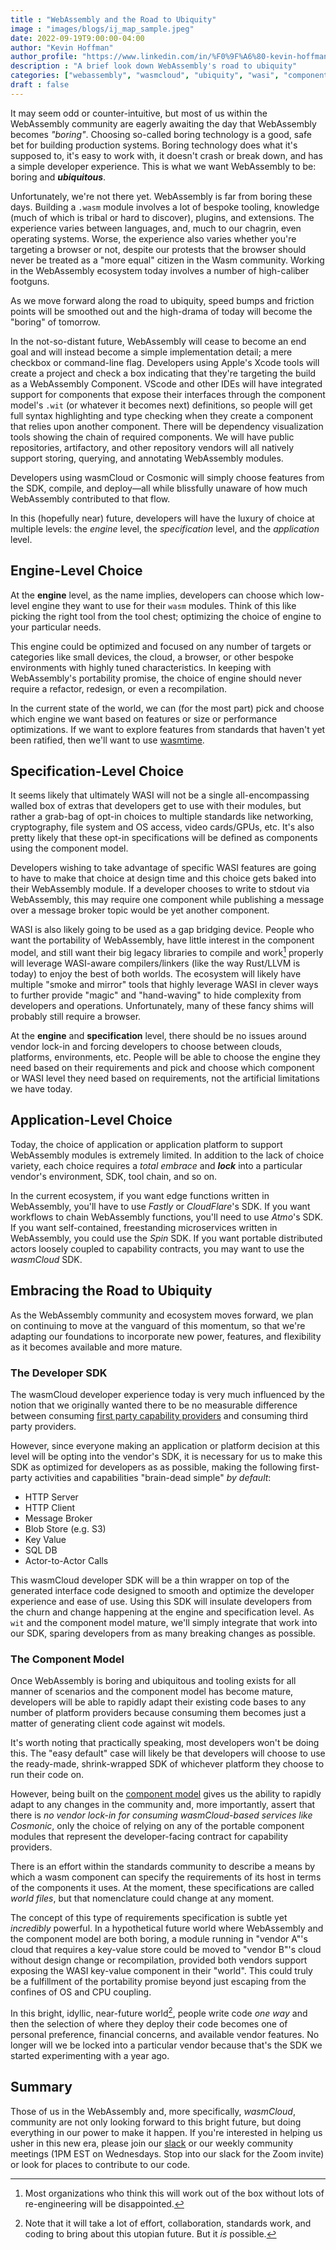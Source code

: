 ```yaml
---
title : "WebAssembly and the Road to Ubiquity"
image : "images/blogs/ij_map_sample.jpeg"
date: 2022-09-19T9:00:00-04:00
author: "Kevin Hoffman"
author_profile: "https://www.linkedin.com/in/%F0%9F%A6%80-kevin-hoffman-9252669/"
description : "A brief look down WebAssembly's road to ubiquity"
categories: ["webassembly", "wasmcloud", "ubiquity", "wasi", "component model"]
draft : false
---
```


It may seem odd or counter-intuitive, but most of us within the WebAssembly community are eagerly awaiting the day that WebAssembly becomes _"boring"_. Choosing so-called boring technology is a good, safe bet for building production systems. Boring technology does what it's supposed to, it's easy to work with, it doesn't crash or break down, and has a simple developer experience. This is what we want WebAssembly to be: boring and **_ubiquitous_**.

Unfortunately, we're not there yet. WebAssembly is far from boring these days. Building a `.wasm`  module involves a lot of bespoke tooling, knowledge (much of which is tribal or hard to discover), plugins, and extensions. The experience varies between languages, and, much to our chagrin, even operating systems. Worse, the experience also varies whether you're targeting a browser or not, despite our protests that the browser should never be treated as a "more equal" citizen in the Wasm community. Working in the WebAssembly ecosystem today involves a number of high-caliber footguns.

As we move forward along the road to ubiquity, speed bumps and friction points will be smoothed out and the high-drama of today will become the "boring" of tomorrow.

In the not-so-distant future, WebAssembly will cease to become an end goal and will instead become a simple implementation detail; a mere checkbox or command-line flag. Developers using Apple's Xcode tools will create a project and check a box indicating that they're targeting the build as a WebAssembly Component. VScode and other IDEs will have integrated support for components that expose their interfaces through the component model's `.wit`  (or whatever it becomes next) definitions, so people will get full syntax highlighting and type checking when they create a component that relies upon another component. There will be dependency visualization tools showing the chain of required components. We will have public repositories, artifactory, and other repository vendors will all natively support storing, querying, and annotating WebAssembly modules.

Developers using wasmCloud or Cosmonic will simply choose features from the SDK, compile, and deploy—all while blissfully unaware of how much WebAssembly contributed to that flow.

In this (hopefully near) future, developers will have the luxury of choice at multiple levels: the _engine_ level, the _specification_ level, and the _application_ level.

## Engine-Level Choice
At the **engine** level, as the name implies, developers can choose which low-level engine they want to use for their `wasm` modules. Think of this like picking the right tool from the tool chest; optimizing the choice of engine to your particular needs.

This engine could be optimized and focused on any number of targets or categories like small devices, the cloud, a browser, or other bespoke environments with highly tuned characteristics. In keeping with WebAssembly's portability promise, the choice of engine should never require a refactor, redesign, or even a recompilation.

In the current state of the world, we can (for the most part) pick and choose which engine we want based on features or size or performance optimizations. If we want to explore features from standards that haven't yet been ratified, then we'll want to use [wasmtime](https://wasmtime.dev/).

## Specification-Level Choice
It seems likely that ultimately WASI will not be a single all-encompassing walled box of extras that developers get to use with their modules, but rather a grab-bag of opt-in choices to multiple standards like networking, cryptography, file system and OS access, video cards/GPUs, etc. It's also pretty likely that these opt-in specifications will be defined as components using the component model.

Developers wishing to take advantage of specific WASI features are going to have to make that choice at design time and this choice gets baked into their WebAssembly module. If a developer chooses to write to stdout via WebAssembly, this may require one component while publishing a message over a message broker topic would be yet another component.

WASI is also likely going to be used as a gap bridging device. People who want the portability of WebAssembly, have little interest in the component model, and still want their big legacy libraries to compile and work[^1] properly will leverage WASI-aware compilers/linkers (like the way Rust/LLVM is today) to enjoy the best of both worlds. The ecosystem will likely have multiple "smoke and mirror" tools that highly leverage WASI in clever ways to further provide "magic" and "hand-waving" to hide complexity from developers and operations. Unfortunately, many of these fancy shims will probably still require a browser.

At the **engine** and **specification** level, there should be no issues around vendor lock-in and forcing developers to choose between clouds, platforms, environments, etc. People will be able to choose the engine they need based on their requirements and pick and choose which component or WASI level they need based on requirements, not the artificial limitations we have today.

## Application-Level Choice
Today, the choice of application or application platform to support WebAssembly modules is extremely limited. In addition to the lack of choice variety, each choice requires a _total embrace_ and **_lock_** into a particular vendor's environment, SDK, tool chain, and so on.

In the current ecosystem, if you want edge functions written in WebAssembly, you'll have to use _Fastly_ or _CloudFlare_'s SDK. If you want workflows to chain WebAssembly functions, you'll need to use _Atmo_'s SDK. If you want self-contained, freestanding microservices written in WebAssembly, you could use the _Spin_ SDK. If you want portable distributed actors loosely coupled to capability contracts, you may want to use the _wasmCloud_ SDK.

## Embracing the Road to Ubiquity
As the WebAssembly community and ecosystem moves forward, we plan on continuing to move at the vanguard of this momentum, so that we're adapting our foundations to incorporate new power, features, and flexibility as it becomes available and more mature.

### The Developer SDK
The wasmCloud developer experience today is very much influenced by the notion that we originally wanted there to be no measurable difference between consuming [first party capability providers](https://wasmcloud.dev/app-dev/std-caps/) and consuming third party providers.

However, since everyone making an application or platform decision at this level will be opting into the vendor's SDK, it is necessary for us to make this SDK as optimized for developers as as possible, making the following first-party activities and capabilities "brain-dead simple" _by default_:

* HTTP Server
* HTTP Client
* Message Broker
* Blob Store (e.g. S3)
* Key Value
* SQL DB
* Actor-to-Actor Calls

This wasmCloud developer SDK will be a thin wrapper on top of the generated interface code designed to smooth and optimize the developer experience and ease of use. Using this SDK will insulate developers from the churn and change happening at the engine and specification level. As `wit` and the component model mature, we'll simply integrate that work into our SDK, sparing developers from as many breaking changes as possible.

### The Component Model
Once WebAssembly is boring and ubiquitous and tooling exists for all manner of scenarios and the component model has become mature, developers will be able to rapidly adapt their existing code bases to any number of platform providers because consuming them becomes just a matter of generating client code against wit models.

It's worth noting that practically speaking, most developers won't be doing this. The "easy default" case will likely be that developers will choose to use the ready-made, shrink-wrapped SDK of whichever platform they choose to run their code on.

However, being built on the [component model](https://wasmcloud.com/blog/webassembly_components_and_wasmcloud_actors_a_glimpse_of_the_future/) gives us the ability to rapidly adapt to any changes in the community and, more importantly, assert that there is _no vendor lock-in for consuming wasmCloud-based services like Cosmonic_, only the choice of relying on any of the portable component modules that represent the developer-facing contract for capability providers.

There is an effort within the standards community to describe a means by which a wasm component can specify the requirements of its host in terms of the components it uses. At the moment, these specifications are called _world files_, but that nomenclature could change at any moment.

The concept of this type of requirements specification is subtle yet _incredibly_ powerful. In a hypothetical future world where WebAssembly and the component model are both boring, a module running in "vendor A"'s cloud that requires a key-value store could be moved to "vendor B"'s cloud without design change or recompilation, provided both vendors support exposing the WASI key-value component in their "world". This could truly be a fulfillment of the portability promise beyond just escaping from the confines of OS and CPU coupling.

In this bright, idyllic, near-future world[^2], people write code _one way_ and then the selection of where they deploy their code becomes one of personal preference, financial concerns, and available vendor features. No longer will we be locked into a particular vendor because that's the SDK we started experimenting with a year ago.

## Summary
Those of us in the WebAssembly and, more specifically, _wasmCloud_, community are not only looking forward to this bright future, but doing everything in our power to make it happen. If you're interested in helping us usher in this new era, please join our [slack](https://slack.wasmcloud.com) or our weekly community meetings (1PM EST on Wednesdays. Stop into our slack for the Zoom invite) or look for places to contribute to our code.

[^1]: Most organizations who think this will work out of the box without lots of re-engineering will be disappointed.

[^2]: Note that it will take a lot of effort, collaboration, standards work, and coding to bring about this utopian future. But it _is_ possible.